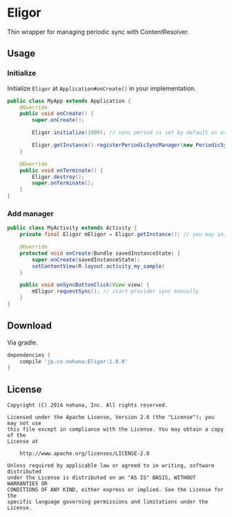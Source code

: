 Eligor
======

Thin wrapper for managing periodic sync with ContentResolver.

## Usage

### Initialize

Initialize `Eligor` at `Application#onCreate()` in your implementation.

```java
public class MyApp extends Application {
    @Override
    public void onCreate() {
        super.onCreate();

        Eligor.initialize(1000); // sync period is set by default as every 1sec

        Eligor.getInstance().registerPeriodicSyncManager(new PeriodicSyncManager(new Account("account_name", "account_type"), "authority")); // register manager
    }

    @Override
    public void onTerminate() {
        Eligor.destroy();
        super.onTerminate();
    }
}
```

### Add manager

```java
public class MyActivity extends Activity {
    private final Eligor mEligor = Eligor.getInstance(); // you may inject the instance by DI container using Provider.

    @Override
    protected void onCreate(Bundle savedInstanceState) {
        super.onCreate(savedInstanceState);
        setContentView(R.layout.activity_my_sample)
    }

    public void onSyncButtonClick(View view) {
        mEligor.requestSync(); // start provider sync manually
    }
}
```

## Download

Via gradle.

```groovy
dependencies {
    compile 'jp.co.nohana:Eligor:1.0.0'
}
```

## License

```
Copyright (C) 2014 nohana, Inc. All rights reserved.

Licensed under the Apache License, Version 2.0 (the "License"); you may not use
this file except in compliance with the License. You may obtain a copy of the
License at

    http://www.apache.org/licenses/LICENSE-2.0

Unless required by applicable law or agreed to in writing, software distributed
under the License is distributed on an "AS IS" BASIS, WITHOUT WARRANTIES OR
CONDITIONS OF ANY KIND, either express or implied. See the License for the
specific language governing permissions and limitations under the License.
```
